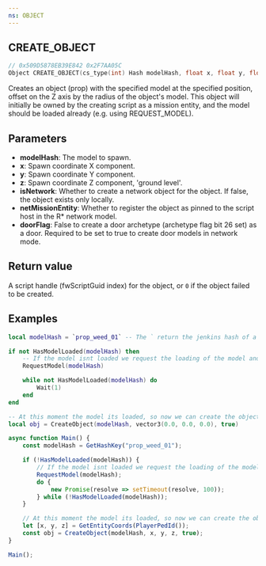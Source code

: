 ```yaml
---
ns: OBJECT
---
```

## CREATE_OBJECT

```c
// 0x509D5878EB39E842 0x2F7AA05C
Object CREATE_OBJECT(cs_type(int) Hash modelHash, float x, float y, float z, BOOL isNetwork, BOOL netMissionEntity, BOOL doorFlag);
```

Creates an object (prop) with the specified model at the specified position, offset on the Z axis by the radius of the object's model.
This object will initially be owned by the creating script as a mission entity, and the model should be loaded already (e.g. using REQUEST_MODEL).

## Parameters
* **modelHash**: The model to spawn.
* **x**: Spawn coordinate X component.
* **y**: Spawn coordinate Y component.
* **z**: Spawn coordinate Z component, 'ground level'.
* **isNetwork**: Whether to create a network object for the object. If false, the object exists only locally.
* **netMissionEntity**: Whether to register the object as pinned to the script host in the R* network model.
* **doorFlag**: False to create a door archetype (archetype flag bit 26 set) as a door. Required to be set to true to create door models in network mode.

## Return value
A script handle (fwScriptGuid index) for the object, or `0` if the object failed to be created.

## Examples
```lua
local modelHash = `prop_weed_01` -- The ` return the jenkins hash of a string. see more at: https://cookbook.fivem.net/2019/06/23/lua-support-for-compile-time-jenkins-hashes/

if not HasModelLoaded(modelHash) then
    -- If the model isnt loaded we request the loading of the model and wait that the model is loaded
    RequestModel(modelHash)

    while not HasModelLoaded(modelHash) do
        Wait(1)
    end
end

-- At this moment the model its loaded, so now we can create the object
local obj = CreateObject(modelHash, vector3(0.0, 0.0, 0.0), true)
```

```js  
async function Main() {
    const modelHash = GetHashKey("prop_weed_01");

    if (!HasModelLoaded(modelHash)) {
        // If the model isnt loaded we request the loading of the model and wait that the model is loaded
        RequestModel(modelHash);
        do {
            new Promise(resolve => setTimeout(resolve, 100));
        } while (!HasModelLoaded(modelHash));
    }

    // At this moment the model its loaded, so now we can create the object
    let [x, y, z] = GetEntityCoords(PlayerPedId());
    const obj = CreateObject(modelHash, x, y, z, true);
}

Main();
```
